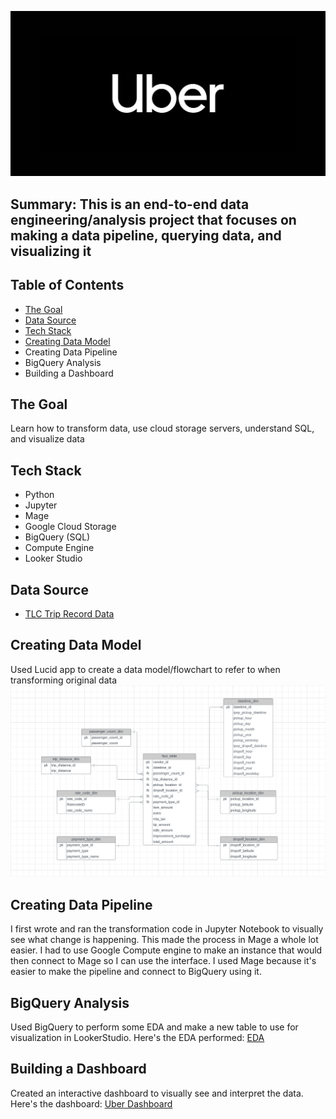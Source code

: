 ![Uber Banner](assests/uber_banner.jpg)

## Summary: This is an end-to-end data engineering/analysis project that focuses on making a data pipeline, querying data, and visualizing it

## Table of Contents
- [The Goal](The_Goal)
- [Data Source](data_source)
- [Tech Stack](tech_stack)
- [Creating Data Model](data_model)
- Creating Data Pipeline
- BigQuery Analysis
- Building a Dashboard

<a name="The_Goal"></a>
## The Goal
Learn how to transform data, use cloud storage servers, understand SQL, and visualize data

<a name="tech_stack"></a>
## Tech Stack
- Python
- Jupyter
- Mage
- Google Cloud Storage
- BigQuery (SQL)
- Compute Engine
- Looker Studio

<a name="data_source"></a>
## Data Source
- [TLC Trip Record Data](https://www.nyc.gov/site/tlc/about/tlc-trip-record-data.page)

<a name="data_model"></a>
## Creating Data Model
Used Lucid app to create a data model/flowchart to refer to when transforming original data
![Data Model](assests/data_model.png)

<a name="data_pipeline"></a>
## Creating Data Pipeline
I first wrote and ran the transformation code in Jupyter Notebook to visually see what change is happening. This made the process in Mage a whole lot easier. I had to use Google Compute engine to make an instance that would then connect to Mage so I can use the interface. I used Mage because it's easier to make the pipeline and connect to BigQuery using it.

<a name="big_query"></a>
## BigQuery Analysis
Used BigQuery to perform some EDA and make a new table to use for visualization in LookerStudio. Here's the EDA performed: [EDA](https://github.com/natalyabarnum/Uber-Data-Pipeline-Project/tree/main/sql_files)

<a name="dashboard"></a>
## Building a Dashboard
Created an interactive dashboard to visually see and interpret the data. Here's the dashboard: [Uber Dashboard](https://lookerstudio.google.com/reporting/face9c4c-b6dc-4e02-9176-449a4676039b)
